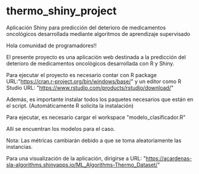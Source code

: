 # thermo_shiny_project
Aplicación Shiny para predicción del deterioro de medicamentos oncológicos desarrollada mediante algoritmos de aprendizaje supervisado

Hola comunidad de programadores!!

El presente proyecto es una aplicación web destinada a la predicción del deterioro de medicamentos oncológicos desarrollada con R y Shiny.

Para ejecutar el proyecto es necesario contar con R package URL:"https://cran.r-project.org/bin/windows/base/"
y un editor como R Studio URL: "https://www.rstudio.com/products/rstudio/download/"

Además, es importante instalar todos los paquetes necesarios que están en el script. (Automáticamente R solicita la instalación)

Para ejecutar, es necesario cargar el workspace "modelo_clasificador.R"

Allí se encuentran los modelos para el caso.

Nota: Las métricas cambiarán debido a que se toma aleatoriamente las instancias.

Para una visualización de la aplicación, dirigirse a URL: "https://acardenas-sla-algorithms.shinyapps.io/ML_Algorithms-Thermo_Dataset/"
